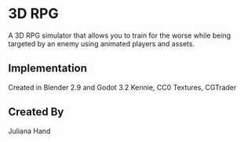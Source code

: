 # 3D RPG

A 3D RPG simulator that allows you to train for the worse while being targeted by an enemy using animated players and assets.

## Implementation
Created in Blender 2.9 and Godot 3.2
Kennie, CC0 Textures, CGTrader
## Created By
Juliana Hand
